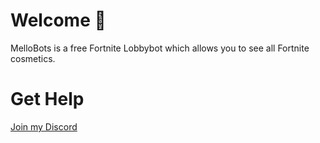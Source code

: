 # Welcome 🥳  
MelloBots is a free Fortnite Lobbybot which allows you to see all Fortnite cosmetics.  

# Get Help  
[Join my Discord](https://discord.gg/GAbgmbatVw)
